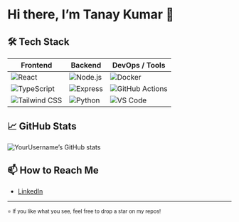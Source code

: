 # Hi there, I’m Tanay Kumar 👋

## 🛠️ Tech Stack
| Frontend                    | Backend                     | DevOps / Tools             |
| --------------------------- | --------------------------- | -------------------------- |
| ![React](https://img.shields.io/badge/-React-20232A?logo=react) | ![Node.js](https://img.shields.io/badge/-Node.js-339933?logo=node.js) | ![Docker](https://img.shields.io/badge/-Docker-2496ED?logo=docker) |
| ![TypeScript](https://img.shields.io/badge/-TypeScript-3178C6?logo=typescript) | ![Express](https://img.shields.io/badge/-Express-000000?logo=express) | ![GitHub Actions](https://img.shields.io/badge/-GitHub%20Actions-2088FF?logo=githubactions) |
| ![Tailwind CSS](https://img.shields.io/badge/-Tailwind_CSS-38B2AC?logo=tailwind-css) | ![Python](https://img.shields.io/badge/-Python-3776AB?logo=python) | ![VS Code](https://img.shields.io/badge/-VS%20Code-007ACC?logo=visual-studio-code) |

## 📈 GitHub Stats
![YourUsername’s GitHub stats](https://github-readme-stats.vercel.app/api?username=TanayKumar-V2&show_icons=true&theme=default)



## 📫 How to Reach Me
- [LinkedIn](https://www.linkedin.com/in/tanay-kumar-a581102b3/) 

---

<sup>⭐️ If you like what you see, feel free to drop a star on my repos!</sup>
